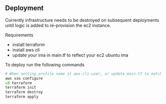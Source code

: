 ## Deployment
Currently infrastructure needs to be destroyed on subsequent deployments until logic is added to re-provision the ec2 instance.

Requirements
- install terraform
- install aws cli
- update your ima in main.tf to reflect your ec2 ubuntu ima

To deploy run the following commands
```bash
# When setting profile name it aws-cli-user, or update main.tf to match your profile name
aws sso configure 
cd terraform
terraform init
terraform destroy
terraform apply
```